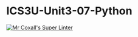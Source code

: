 # ICS3U-Unit3-07-Python

[![Mr Coxall's Super Linter](https://github.com/maliksalem1/ICS3U-Unit3-07-Python/workflows/Mr%20Coxall's%20Super%20Linter/badge.svg)](https://github.com/maliksalem1/ICS3U-Unit3-07-Python/actions/)
